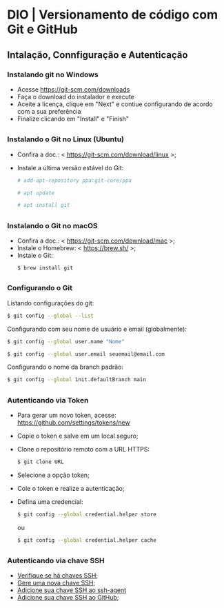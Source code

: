 
# DIO | Versionamento de código com Git e GitHub

## Intalação, Connfiguração e Autenticação

### Instalando git no Windows
- Acesse <https://git-scm.com/downloads>    
- Faça o download do instalador e execute
- Aceite a licença, clique em "Next" e contiue configurando de acordo com a sua preferência
- Finalize clicando em "Install" e "Finish"

## 

### Instalando o Git no Linux (Ubuntu)
- Confira a doc.: < https://git-scm.com/download/linux >;
- Instale a última versão estável do Git:

    ```bash
    # add-apt-repository ppa:git-core/ppa
    ```
    ```bash
    # apt update
    ```
    ```bash
    # apt install git
    ```
## 

### Instalando o Git no macOS
- Confira a doc.: < https://git-scm.com/download/mac >;
- Instale o Homebrew: < https://brew.sh/ >;
- Instale o Git:
    ```
    $ brew install git
    ```
## 

### Configurando o Git

Listando configurações do git:

```bash
$ git config --global --list
```

Configurando com seu nome de usuário e email (globalmente):
    
```bash
$ git config --global user.name "Nome"
```
```bash
$ git config --global user.email seuemail@email.com
```

Configurando o nome da branch padrão:
    
```bash
$ git config --global init.defaultBranch main
```
## 

### Autenticando via Token

- Para gerar um novo token, acesse: https://github.com/settings/tokens/new 
- Copie o token e salve em um local seguro;
- Clone o repositório remoto com a URL HTTPS:

    ```bash
    $ git clone URL
    ```
- Selecione a opção token;
- Cole o token e realize a autenticação;
- Defina uma credencial:

    ```bash
    $ git config --global credential.helper store
    ```
    ou
    ```bash
    $ git config --global credential.helper cache
    ```
## 

### Autenticando via chave SSH

- [Verifique se há chaves SSH](https://docs.github.com/pt/authentication/connecting-to-github-with-ssh/checking-for-existing-ssh-keys?platform=windows#checking-for-existing-ssh-keys);
- [Gere uma nova chave SSH](https://docs.github.com/pt/authentication/connecting-to-github-with-ssh/generating-a-new-ssh-key-and-adding-it-to-the-ssh-agent#generating-a-new-ssh-key);
- [Adicione sua chave SSH ao ssh-agent](https://docs.github.com/pt/authentication/connecting-to-github-with-ssh/generating-a-new-ssh-key-and-adding-it-to-the-ssh-agent#adding-your-ssh-key-to-the-ssh-agent)
- [Adicione sua chave SSH ao GitHub](https://docs.github.com/pt/authentication/connecting-to-github-with-ssh/adding-a-new-ssh-key-to-your-github-account#adding-a-new-ssh-key-to-your-account);

##


